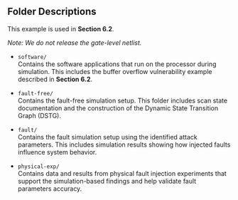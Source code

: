 ## Folder Descriptions

This example is used in **Section 6.2**.

*Note: We do not release the gate-level netlist.*

- `software/`  
  Contains the software applications that run on the processor during simulation. This includes the buffer overflow vulnerability example described in **Section 6.2**.

- `fault-free/`  
  Contains the fault-free simulation setup. This folder includes scan state documentation and the construction of the Dynamic State Transition Graph (DSTG).

- `fault/`  
  Contains the fault simulation setup using the identified attack parameters. This includes simulation results showing how injected faults influence system behavior.

- `physical-exp/`  
  Contains data and results from physical fault injection experiments that support the simulation-based findings and help validate fault parameters accuracy.

